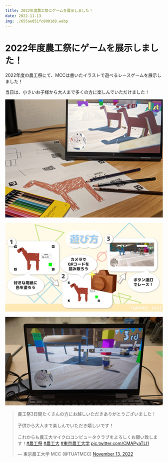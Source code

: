 ```yaml
---
title: 2022年度農工祭にゲームを展示しました！
date: 2022-11-13
img: ./655ae051fc8001d9.webp
---
```

# 2022年度農工祭にゲームを展示しました！

2022年度の農工祭にて、MCCは書いたイラストで遊べるレースゲームを展示しました！

当日は、小さいお子様から大人まで多くの方に楽しんでいただけました！

![image](./655ae051fc8001d9.webp)

![image](./haruyatsu.webp)

![image](./img.webp)

<blockquote class="twitter-tweet"><p lang="ja" dir="ltr">農工祭3日間たくさんの方にお越しいただきありがとうございました！<br><br>子供から大人まで楽しんでいただき嬉しいです！<br><br>これからも農工大マイクロコンピュータクラブをよろしくお願い致します！<a href="https://twitter.com/hashtag/%E8%BE%B2%E5%B7%A5%E7%A5%AD?src=hash&amp;ref_src=twsrc%5Etfw">#農工祭</a> <a href="https://twitter.com/hashtag/%E8%BE%B2%E5%B7%A5%E5%A4%A7?src=hash&amp;ref_src=twsrc%5Etfw">#農工大</a> <a href="https://twitter.com/hashtag/%E6%9D%B1%E4%BA%AC%E8%BE%B2%E5%B7%A5%E5%A4%A7%E5%AD%A6?src=hash&amp;ref_src=twsrc%5Etfw">#東京農工大学</a> <a href="https://t.co/CMAPyaTLI1">pic.twitter.com/CMAPyaTLI1</a></p>&mdash; 東京農工大学 MCC (@TUATMCC) <a href="https://twitter.com/TUATMCC/status/1591787182641270785?ref_src=twsrc%5Etfw">November 13, 2022</a></blockquote> <script async src="https://platform.twitter.com/widgets.js" charset="utf-8"></script>
